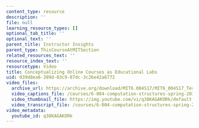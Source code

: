 ```yaml
---
content_type: resource
description: ''
file: null
learning_resource_types: []
optional_tab_title: ''
optional_text: ''
parent_title: Instructor Insights
parent_type: ThisCourseAtMITSection
related_resources_text: ''
resource_index_text: ''
resourcetype: Video
title: Conceptualizing Online Courses as Educational Labs
uid: 039d8ea6-389d-03c9-87dc-3c26e42a6772
video_files:
  archive_url: https://archive.org/download/MIT6.004S17/MIT6_004S17_Terman_Interview_300k.mp4
  video_captions_file: /courses/6-004-computation-structures-spring-2017/fa07a3c6e77a5535bd563b6373fa33f4_q38KAGAKORk.vtt
  video_thumbnail_file: https://img.youtube.com/vi/q38KAGAKORk/default.jpg
  video_transcript_file: /courses/6-004-computation-structures-spring-2017/e5febd3d19f12db09ae85b46089eb0f8_q38KAGAKORk.pdf
video_metadata:
  youtube_id: q38KAGAKORk
---
```

